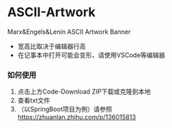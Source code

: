 # ASCII-Artwork
Marx&amp;Engels&amp;Lenin ASCII Artwork Banner

* 宽高比取决于编辑器行高
* 在记事本中打开可能会变形，请使用VSCode等编辑器

### 如何使用
1. 点击上方Code-Download ZIP下载或克隆到本地
2. 查看txt文件
3. （以SpringBoot项目为例）请参照 https://zhuanlan.zhihu.com/p/136015813
